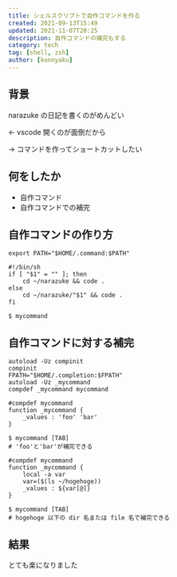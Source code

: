 ```yaml
---
title: シェルスクリプトで自作コマンドを作る
created: 2021-09-13T15:49
updated: 2021-11-07T20:25
description: 自作コマンドの補完もする
category: tech
tag: [shell, zsh]
author: [konnyaku]
---
```


## 背景

narazuke の日記を書くのがめんどい

<- vscode 開くのが面倒だから

-> コマンドを作ってショートカットしたい

## 何をしたか

- 自作コマンド
- 自作コマンドでの補完

## 自作コマンドの作り方

```zsh:title=zshrc
export PATH="$HOME/.command:$PATH"
```

```zsh:title=.command/mycommand
#!/bin/sh
if [ "$1" = "" ]; then
    cd ~/narazuke && code .
else
    cd ~/narazuke/"$1" && code .
fi
```

```shell:title=ターミナル
$ mycommand
```

## 自作コマンドに対する補完

```zsh:title=zshrc
autoload -Uz compinit
compinit
FPATH="$HOME/.completion:$FPATH"
autoload -Uz _mycommand
compdef _mycommand mycommand
```

```zsh:title=HOME/.completion/_mycommand
#compdef mycommand
function _mycommand {
    _values : 'foo' 'bar'
}
```

```shell:title=ターミナル
$ mycommand [TAB]
# 'foo'と'bar'が補完できる
```

```linux:title=~/.completion/_mycommand
#compdef mycommand
function _mycommand {
    local -a var
    var=($(ls ~/hogehoge))
    _values : ${var[@]}
}
```

```shell:title=ターミナル
$ mycommand [TAB]
# hogehoge 以下の dir 名または file 名で補完できる
```

## 結果

とても楽になりました
